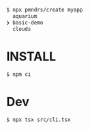 ```sh
$ npx pmndrs/create myapp
  aquarium
❯ basic-demo
  clouds
```

# INSTALL

```
$ npm ci
```

# Dev

```
$ npx tsx src/cli.tsx
```
